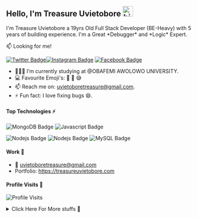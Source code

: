 
## Hello, I'm Treasure Uvietobore  <img src="https://emoji.slack-edge.com/T02HBS55FCG/cool-doge/aa3c8fd9037a0604.gif" width="28px" alt="hi">

I'm Treasure Uvietobore a 19yrs Old Full Stack Developer (BE-Heavy) with 5 years of building experience. I'm a Great \*Debugger\* and \*Logic\* Expert. 

:mailbox: Looking for me!

[![Twitter Badge](https://img.shields.io/badge/-@treasuredevops-1ca0f1?style=flat&labelColor=1ca0f1&logo=twitter&logoColor=white)](https://twitter.com/treasuredevops)[![Instagram Badge](https://img.shields.io/badge/-@treasureuvietobore-e84393?style=flat&labelColor=e84393&logo=instagram&logoColor=white)](https://instagram.com/treasure_uvietobore) [![Facebook Badge](https://img.shields.io/badge/-@treasureuvietobore-3b5998?style=flat&labelColor=3b5998&logo=facebook&logoColor=white)](https://facebook.com/treasureuvietobore)

- 👨🏾‍💻 I’m currently studying at @OBAFEMI AWOLOWO UNIVERSITY.
- :computer:  Favourite Emoji's: 🙂 🌚 😅
- 📫  Reach me on: uvietoboretreasure@gmail.com.
- ⚡ Fun fact: I love fixing bugs :smile:.

#### Top Technologies ⚡️

![MongoDB Badge](https://img.shields.io/badge/-MongoDb-F0DB4F?style=for-the-badge&labelColor=black&logo=mongodb&logoColor=F0DB4F) ![Javascript Badge](https://img.shields.io/badge/-Php-8993be?style=for-the-badge&labelColor=black&logo=php&logoColor=8993be)

![Nodejs Badge](https://img.shields.io/badge/-Laravel-fb503b?style=for-the-badge&labelColor=black&logo=laravel&logoColor=fb503b) ![Nodejs Badge](https://img.shields.io/badge/-Nodejs-3C873A?style=for-the-badge&labelColor=black&logo=node.js&logoColor=3C873A) ![MySQL Badge](https://img.shields.io/badge/-mysql-61DBFB?style=for-the-badge&labelColor=black&logo=mysql&logoColor=61DBFB)     

#### Work 💼

- :email: uvietoboretreasure@gmail.com
- Portfolio: https://treasureuvietobore.com



#### Profile Visits 🙈

![Profile Visits](https://komarev.com/ghpvc/?username=treasure567&color=brightgreen)

<details>
<summary>
Click Here For More stuffs 🌚
</summary>


<!--
#### Coderank Stats 😅 
![Coderank Stats](https://cr-ss-service.azurewebsites.net/api/ScreenShot?widget=summary&username=treasure567) -->

#### Github Stats 😁
![Github stats](https://github-readme-stats.vercel.app/api?username=treasure567&count_private=true&theme=solarized-dark)

[![GitHub Streak](http://github-readme-streak-stats.herokuapp.com?user=treasure567&show_icons=true&theme=solarized-dark&hide_border=true&date_format=M%20j%5B%2C%20Y%5D)](https://git.io/streak-stats)

[![Top Languages](https://github-readme-stats.vercel.app/api/top-langs/?username=treasure567&layout=compact&theme=solarized-dark&hide_border=true)](https://github.com/treasure567/)

#### Wakatime Stats 🚶🏾‍♂️ 
[![Treasure's wakatime stats](https://github-readme-stats.vercel.app/api/wakatime?username=treasure567&layout=compact&theme=solarized-dark&hide_border=true)](https://github.com/anuraghazra/github-readme-stats)

![Wakatime Stats](https://wakatime.com/share/@treasure567/d49e5f83-6099-4228-8f50-b59860ec0863.svg)

</details>
